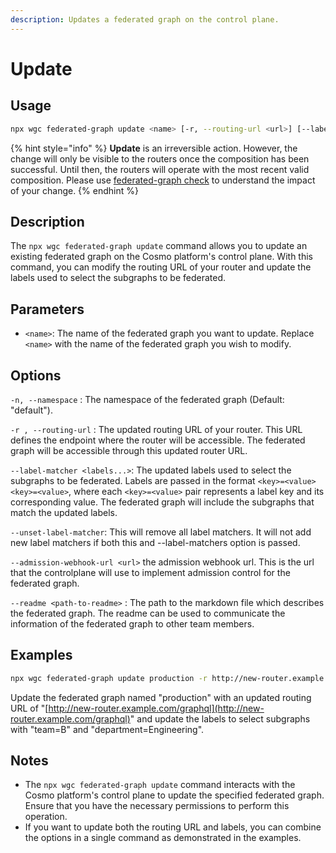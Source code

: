 ```yaml
---
description: Updates a federated graph on the control plane.
---
```


# Update

## Usage

```bash
npx wgc federated-graph update <name> [-r, --routing-url <url>] [--label-matcher <labels...>] [--readme <path-to-readme>] 
```

{% hint style="info" %}
**Update** is an irreversible action. However, the change will only be visible to the routers once the composition has been successful. Until then, the routers will operate with the most recent valid composition. Please use [federated-graph check](check.md) to understand the impact of your change.
{% endhint %}

## Description

The `npx wgc federated-graph update` command allows you to update an existing federated graph on the Cosmo platform's control plane. With this command, you can modify the routing URL of your router and update the labels used to select the subgraphs to be federated.

## Parameters

* `<name>`: The name of the federated graph you want to update. Replace `<name>` with the name of the federated graph you wish to modify.

## Options

`-n, --namespace` : The namespace of the federated graph (Default: "default").

`-r , --routing-url` : The updated routing URL of your router. This URL defines the endpoint where the router will be accessible. The federated graph will be accessible through this updated router URL.

`--label-matcher <labels...>`: The updated labels used to select the subgraphs to be federated. Labels are passed in the format `<key>=<value> <key>=<value>`, where each `<key>=<value>` pair represents a label key and its corresponding value. The federated graph will include the subgraphs that match the updated labels.

`--unset-label-matcher`: This will remove all label matchers. It will not add new label matchers if both this and --label-matchers option is passed.

`--admission-webhook-url <url>` the admission webhook url. This is the url that the controlplane will use to implement admission control for the federated graph.

`--readme <path-to-readme>` : The path to the markdown file which describes the federated graph. The readme can be used to communicate the information of the federated graph to other team members.

## Examples

```bash
npx wgc federated-graph update production -r http://new-router.example.com/graphql --selector team=B department=Engineering
```

Update the federated graph named "production" with an updated routing URL of "[http://new-router.example.com/graphql](http://new-router.example.com/graphql)" and update the labels to select subgraphs with "team=B" and "department=Engineering".

## Notes

* The `npx wgc federated-graph update` command interacts with the Cosmo platform's control plane to update the specified federated graph. Ensure that you have the necessary permissions to perform this operation.
* If you want to update both the routing URL and labels, you can combine the options in a single command as demonstrated in the examples.
